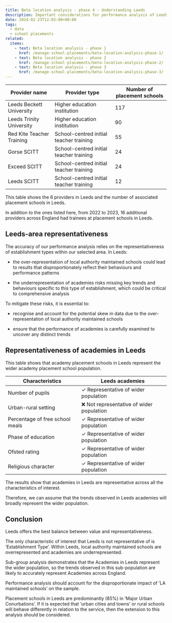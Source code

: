 ```yaml
---
title: Beta location analysis - phase 4 - Understanding Leeds
description: Important considerations for performance analysis of Leeds as the beta sample location
date: 2024-02-23T12:03:00+00:00
tags:
  - data
  - school placements
related:
  items:
    - text: Beta location analysis - phase 1
      href: /manage-school-placements/beta-location-analysis-phase-1/
    - text: Beta location analysis - phase 2
      href: /manage-school-placements/beta-location-analysis-phase-2/
    - text: Beta location analysis - phase 3
      href: /manage-school-placements/beta-location-analysis-phase-3/
---
```




| Provider name | Provider type | Number of placement schools |
| --- | --- | --- |
| Leeds Beckett University | Higher education institution | 117 |
| Leeds Trinity University | Higher education institution | 90 |
| Red Kite Teacher Training | School-centred initial teacher training  | 55 |
| Gorse SCITT | School-centred initial teacher training | 24 |
| Exceed SCITT | School-centred initial teacher training | 24 |
| Leeds SCITT | School-centred initial teacher training | 12 |

This table shows the 6 providers in Leeds and the number of associated placement schools in Leeds.

In addition to the ones listed here, from 2022 to 2023, 16 additional providers across England had trainees at placement schools in Leeds.

## Leeds-area representativeness

The accuracy of our performance analysis relies on the representativeness of establishment types within our selected area. In Leeds:

- the over-representation of local authority maintained schools could lead to results that disproportionately reflect their behaviours and performance patterns

- the underrepresentation of academies risks missing key trends and behaviours specific to this type of establishment, which could be critical to comprehensive analysis

To mitigate these risks, it is essential to:

- recognise and account for the potential skew in data due to the over-representation of local authority maintained schools

- ensure that the performance of academies is carefully examined to uncover any distinct trends

## Representativeness of academies in Leeds

This table shows that academy placement schools in Leeds represent the wider academy placement school population.

| Characteristics | Leeds academies |
| --- | --- |
| Number of pupils | ✓ Representative of wider population |
| Urban-rural setting | ❌ Not representative of wider population |
| Percentage of free school meals | ✓ Representative of wider population |
| Phase of education | ✓ Representative of wider population |
| Ofsted rating | ✓ Representative of wider population |
| Religious character | ✓ Representative of wider population |

The results show that academies in Leeds are representative across all the characteristics of interest.

Therefore, we can assume that the trends observed in Leeds academies will broadly represent the wider population.

## Conclusion

Leeds offers the best balance between value and representativeness.

The only characteristic of interest that Leeds is not representative of is ‘Establishment Type’. Within Leeds, local authority maintained schools are overrepresented and academies are underrepresented.

Sub-group analysis demonstrates that the Academies in Leeds represent the wider population, so the trends observed in this sub-population are likely to accurately represent Academies across England.

Performance analysis should account for the disproportionate impact of ‘LA maintained schools’ on the sample.

Placement schools in Leeds are predominantly (85%) in ‘Major Urban Conurbations’. If it is expected that ‘urban cities and towns’ or rural schools will behave differently in relation to the service, then the extension to this analysis should be considered.
